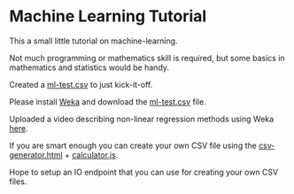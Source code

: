 # Machine Learning Tutorial

This a small little tutorial on machine-learning.

Not much programming or mathematics skill is required, but some basics in mathematics and statistics would be handy.

Created a [ml-test.csv](https://github.com/Sukii/Coronavirus-data/blob/master/data/ml-test.csv) to just kick-it-off.

Please install [Weka](https://waikato.github.io/weka-wiki/downloading_weka/#windows_1) and download the [ml-test.csv](https://github.com/Sukii/Coronavirus-data/blob/master/data/ml-test.csv) file.

Uploaded a video describing non-linear regression methods using Weka [here](https://vimeo.com/442707510).

If you are smart enough you can create your own CSV file using the [csv-generator.html](https://github.com/Sukii/Coronavirus-data/blob/master/src/csv-generator.html) + [calculator.js](https://github.com/Sukii/Coronavirus-data/blob/master/src/calculator.js).

Hope to setup an IO endpoint that you can use for creating your own CSV files. 
